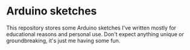 # Arduino sketches

This repository stores some Arduino sketches I've written mostly for educational reasons and personal use.
Don't expect anything unique or groundbreaking, it's just me having some fun.